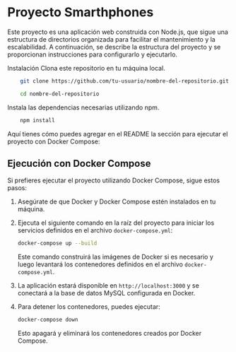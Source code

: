 # Proyecto Smarthphones

Este proyecto es una aplicación web construida con Node.js, que sigue una estructura de directorios organizada para facilitar el mantenimiento y la escalabilidad. A continuación, se describe la estructura del proyecto y se proporcionan instrucciones para configurarlo y ejecutarlo.



Instalación
Clona este repositorio en tu máquina local.

```bash
    git clone https://github.com/tu-usuario/nombre-del-repositorio.git
```

```bash
    cd nombre-del-repositorio
```

Instala las dependencias necesarias utilizando npm.

``` bash
    npm install
```


Aquí tienes cómo puedes agregar en el README la sección para ejecutar el proyecto con Docker Compose:


## Ejecución con Docker Compose

Si prefieres ejecutar el proyecto utilizando Docker Compose, sigue estos pasos:

1. Asegúrate de que Docker y Docker Compose estén instalados en tu máquina.

2. Ejecuta el siguiente comando en la raíz del proyecto para iniciar los servicios definidos en el archivo `docker-compose.yml`:

   ```bash
   docker-compose up --build
   ```

   Este comando construirá las imágenes de Docker si es necesario y luego levantará los contenedores definidos en el archivo `docker-compose.yml`.

3. La aplicación estará disponible en `http://localhost:3000` y se conectará a la base de datos MySQL configurada en Docker.

4. Para detener los contenedores, puedes ejecutar:

   ```bash
   docker-compose down
   ```

   Esto apagará y eliminará los contenedores creados por Docker Compose.
